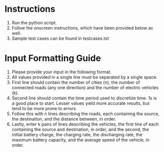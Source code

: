 # Instructions
  
  1. Run the python script.
  2. Follow the onscreen instructions, which have been provided below as well.
  3. Sample test cases can be found in testcases.txt

# Input Formatting Guide

  1. Please provide your input in the following format.
  2. All values provided in a single line must be separated by a single space.
  3. First line should contain the number of cities (n), the number of connected roads (any one direction) and the number of electric vehicles (k).
  4. Second line should contain the time period used to discretize time. 1s is a good place to start. Lesser values yield more accurate results, but tend to be more prone to     errors.
  5. Follow this with n lines describing the roads, each containing the source, the destination, and the distance between, in order.
  6. Lastly, enter k pairs of lines describing the vehicles, the first line of each containing the source and destination, in order, and the second, the initial battery charge, the charging rate, the discharging rate, the maximum battery capacity, and the average speed of the vehicle, in order.
